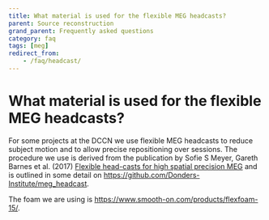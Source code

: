 ```yaml
---
title: What material is used for the flexible MEG headcasts?
parent: Source reconstruction
grand_parent: Frequently asked questions
category: faq
tags: [meg]
redirect_from:
    - /faq/headcast/
---
```


# What material is used for the flexible MEG headcasts?

For some projects at the DCCN we use flexible MEG headcasts  to reduce subject motion and to allow precise repositioning over sessions. The procedure we use is derived from the publication by Sofie S Meyer, Gareth Barnes et al. (2017) [Flexible head-casts for high spatial precision MEG](https://doi.org/10.1016/j.jneumeth.2016.11.009) and is outlined in some detail on <https://github.com/Donders-Institute/meg_headcast>.

The foam we are using is <https://www.smooth-on.com/products/flexfoam-15/>. 